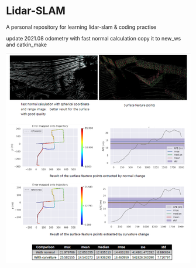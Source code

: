 # Lidar-SLAM
A personal repository for learning lidar-slam & coding practise

update 2021.08 odometry with fast normal calculation
copy it to new_ws and catkin_make



![intro.png](compare.PNG)

